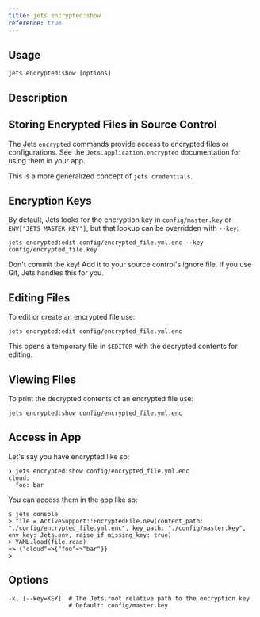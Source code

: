```yaml
---
title: jets encrypted:show
reference: true
---
```


## Usage

    jets encrypted:show [options]

## Description

## Storing Encrypted Files in Source Control

The Jets `encrypted` commands provide access to encrypted files or configurations.
See the `Jets.application.encrypted` documentation for using them in your app.

This is a more generalized concept of `jets credentials`.

## Encryption Keys

By default, Jets looks for the encryption key in `config/master.key` or
`ENV["JETS_MASTER_KEY"]`, but that lookup can be overridden with `--key`:

    jets encrypted:edit config/encrypted_file.yml.enc --key config/encrypted_file.key

Don't commit the key! Add it to your source control's ignore file. If you use
Git, Jets handles this for you.

## Editing Files

To edit or create an encrypted file use:

    jets encrypted:edit config/encrypted_file.yml.enc

This opens a temporary file in `$EDITOR` with the decrypted contents for editing.

## Viewing Files

To print the decrypted contents of an encrypted file use:

    jets encrypted:show config/encrypted_file.yml.enc

## Access in App

Let's say you have encrypted like so:

    ❯ jets encrypted:show config/encrypted_file.yml.enc
    cloud:
      foo: bar

You can access them in the app like so:

    $ jets console
    > file = ActiveSupport::EncryptedFile.new(content_path: "./config/encrypted_file.yml.enc", key_path: "./config/master.key", env_key: Jets.env, raise_if_missing_key: true)
    > YAML.load(file.read)
    => {"cloud"=>{"foo"=>"bar"}}
    >

## Options

```
-k, [--key=KEY]  # The Jets.root relative path to the encryption key
                 # Default: config/master.key
```

